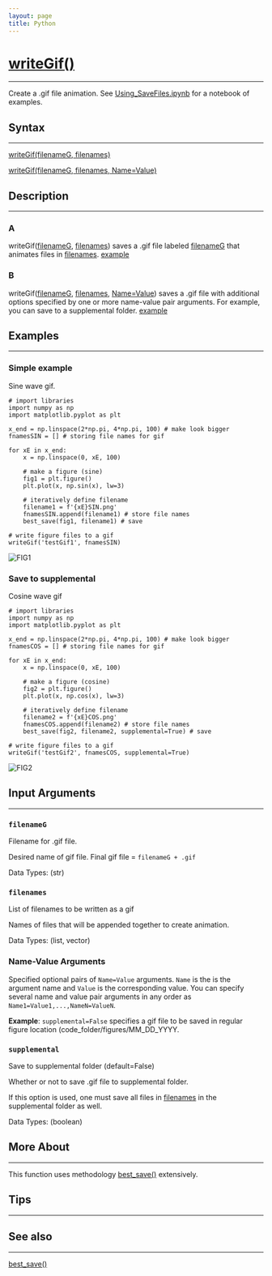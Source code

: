 ```yaml
---
layout: page
title: Python
---
```


# [writeGif()](https://github.com/tulimid1/savingFiles-py/blob/main/writeGif.py)
---

Create a .gif file animation. See [Using_SaveFiles.ipynb](https://github.com/tulimid1/savingFiles-py/blob/main/Using_SaveFiles.ipynb) for a notebook of examples. 

## Syntax
---

[writeGif(filenameG, filenames)](#a)

[writeGif(filenameG, filenames, Name=Value)](#b)

## Description
---
### A
writeGif([filenameG](#filenameg), [filenames](#filenames)) saves a .gif file labeled [filenameG](#filenameg) that animates files in [filenames](#filenames). [example](#simple-example)

### B 
writeGif([filenameG](#filenameg), [filenames](#filenames), [Name=Value](#name-value-arguments)) saves a .gif file with additional options specified by one or more name-value pair arguments. For example, you can save to a supplemental folder. [example](#save-to-supplemental)

## Examples 
---
### Simple example
Sine wave gif. 

    # import libraries
    import numpy as np 
    import matplotlib.pyplot as plt
    
    x_end = np.linspace(2*np.pi, 4*np.pi, 100) # make look bigger 
    fnamesSIN = [] # storing file names for gif

    for xE in x_end:
        x = np.linspace(0, xE, 100)

        # make a figure (sine)
        fig1 = plt.figure()
        plt.plot(x, np.sin(x), lw=3)

        # iteratively define filename 
        filename1 = f'{xE}SIN.png'
        fnamesSIN.append(filename1) # store file names 
        best_save(fig1, filename1) # save 

    # write figure files to a gif
    writeGif('testGif1', fnamesSIN)

![FIG1](/assets/testGif1.png)

### Save to supplemental
Cosine wave gif

    # import libraries
    import numpy as np 
    import matplotlib.pyplot as plt
    
    x_end = np.linspace(2*np.pi, 4*np.pi, 100) # make look bigger 
    fnamesCOS = [] # storing file names for gif

    for xE in x_end:
        x = np.linspace(0, xE, 100)

        # make a figure (cosine)
        fig2 = plt.figure()
        plt.plot(x, np.cos(x), lw=3)

        # iteratively define filename 
        filename2 = f'{xE}COS.png'
        fnamesCOS.append(filename2) # store file names 
        best_save(fig2, filename2, supplemental=True) # save 

    # write figure files to a gif
    writeGif('testGif2', fnamesCOS, supplemental=True)
    
![FIG2](/assets/testGif2.png)

## Input Arguments
---
### ```filenameG```
Filename for .gif file.

Desired name of gif file. Final gif file = `filenameG + .gif`

Data Types: (str)

### ```filenames```
List of filenames to be written as a gif

Names of files that will be appended together to create animation. 

Data Types: (list, vector)

### Name-Value Arguments

Specified optional pairs of ```Name=Value``` arguments. ```Name``` is the is the argument name and ```Value``` is the corresponding value. You can specify several name and value pair arguments in any order as ```Name1=Value1,...,NameN=ValueN```. 

**Example**: ```supplemental=False``` specifies a gif file to be saved in regular figure location (code_folder/figures/MM_DD_YYYY. 

### ```supplemental```
Save to supplemental folder (default=False)

Whether or not to save .gif file to supplemental folder. 

If this option is used, one must save all files in [filenames](#filenames) in the supplemental folder as well. 

Data Types: (boolean)

## More About 
---

This function uses methodology [best_save()](https://tulimid1.github.io/savingFiles-py/best_save_py/) extensively. 

## Tips 
---

## See also 
---
[best_save()](https://tulimid1.github.io/savingFiles-py/best_save_py/)
